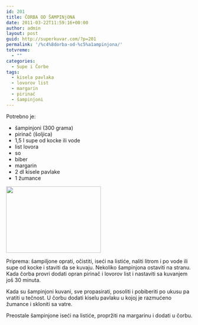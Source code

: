 ```yaml
---
id: 201
title: ČORBA OD ŠAMPINjONA
date: 2011-03-22T11:59:16+00:00
author: admin
layout: post
guid: http://superkuvar.com/?p=201
permalink: '/%c4%8dorba-od-%c5%a1ampinjona/'
totvreme:
  - ""
categories:
  - Supe i Čorbe
tags:
  - kisela pavlaka
  - lovorov list
  - margarin
  - pirinač
  - šampinjoni
---
```

Potrebno je:

  * šampinjoni (300 grama)
  * pirinač (šoljica)
  * 1,5 l supe od kocke ili vode
  * list lovora
  * so
  * biber
  * margarin
  * 2 dl kisele pavlake
  * 1 žumance

<img class="alignnone size-full wp-image-783" title="potazodsampinjona" src="//superkuvar.com/wp-content/uploads/2011/03/potazodsampinjona.jpg" alt="" width="256" height="180" /> 

Priprema: šampiljone oprati, očistiti, iseći na listiće, naliti litrom i po vode ili supe od kocke i staviti da se kuvaju. Nekoliko šampinjona ostaviti na stranu. Kada čorba provri dodati opran pirinač i lovorov list i nastaviti sa kuvanjem još 30 minuta.

Kada su šampinjoni kuvani, sve propasirati, posoliti i pobiberiti po ukusu pa vratiti u tečnost. U čorbu dodati kiselu pavlaku u kojoj je razmućeno žumance i skloniti sa vatre.

Preostale šampinjone iseći na listiće, propržiti na margarinu i dodati u čorbu.